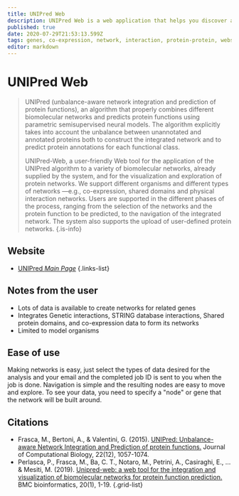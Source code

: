 ```yaml
---
title: UNIPred Web
description: UNIPred Web is a web application that helps you discover and explore gene interactions and protein interactions.
published: true
date: 2020-07-29T21:53:13.599Z
tags: genes, co-expression, network, interaction, protein-protein, webserver
editor: markdown
---
```


# UNIPred Web

> UNIPred (unbalance-aware network integration and prediction of protein functions), an algorithm that properly combines different biomolecular networks and predicts protein functions using parametric semisupervised neural models. The algorithm explicitly takes into account the unbalance between unannotated and annotated proteins both to construct the integrated network and to predict protein annotations for each functional class.
>
> UNIPred-Web, a user-friendly Web tool for the application of the UNIPred algorithm to a variety of biomolecular networks, already supplied by the system, and for the visualization and exploration of protein networks. We support different organisms and different types of networks —e.g., co-expression, shared domains and physical interaction networks. Users are supported in the different phases of the process, ranging from the selection of the networks and the protein function to be predicted, to the navigation of the integrated network. The system also supports the upload of user-defined protein networks.
{.is-info}

 

## Website 

- [UNIPred *Main Page*](https://unipred.di.unimi.it/)
 {.links-list}
 
## Notes from the user
 - Lots of data is available to create networks for related genes
 - Integrates Genetic interactions, STRING database interactions, Shared protein domains, and co-expression data to form its networks
 - Limited to model organisms
 
## Ease of use

Making networks is easy, just select the types of data desired for the analysis and your email and the completed job ID is sent to you when the job is done. Navigation is simple and the resulting nodes are easy to move and explore. To see your data, you need to specify a "node" or gene that the network will be built around.

 ## Citations

- Frasca, M., Bertoni, A., & Valentini, G. (2015). [UNIPred: Unbalance-aware Network Integration and Prediction of protein functions.](https://www.liebertpub.com/doi/full/10.1089/cmb.2014.0110) Journal of Computational Biology, 22(12), 1057-1074.
- Perlasca, P., Frasca, M., Ba, C. T., Notaro, M., Petrini, A., Casiraghi, E., ... & Mesiti, M. (2019). [Unipred-web: a web tool for the integration and visualization of biomolecular networks for protein function prediction.](https://bmcbioinformatics.biomedcentral.com/articles/10.1186/s12859-019-2959-2) BMC bioinformatics, 20(1), 1-19.
{.grid-list}


